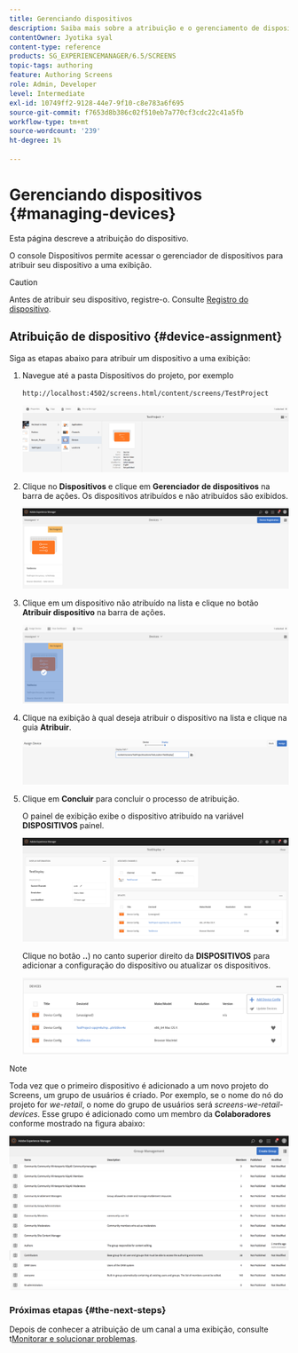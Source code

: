 ```yaml
---
title: Gerenciando dispositivos
description: Saiba mais sobre a atribuição e o gerenciamento de dispositivos no AEM Screens.
contentOwner: Jyotika syal
content-type: reference
products: SG_EXPERIENCEMANAGER/6.5/SCREENS
topic-tags: authoring
feature: Authoring Screens
role: Admin, Developer
level: Intermediate
exl-id: 10749ff2-9128-44e7-9f10-c8e783a6f695
source-git-commit: f7653d8b386c02f510eb7a770cf3cdc22c41a5fb
workflow-type: tm+mt
source-wordcount: '239'
ht-degree: 1%

---
```


# Gerenciando dispositivos {#managing-devices}

Esta página descreve a atribuição do dispositivo.

O console Dispositivos permite acessar o gerenciador de dispositivos para atribuir seu dispositivo a uma exibição.

>[!CAUTION]
>
>Antes de atribuir seu dispositivo, registre-o. Consulte [Registro do dispositivo](device-registration.md).

## Atribuição de dispositivo {#device-assignment}

Siga as etapas abaixo para atribuir um dispositivo a uma exibição:

1. Navegue até a pasta Dispositivos do projeto, por exemplo

   `http://localhost:4502/screens.html/content/screens/TestProject`

   ![chlimage_1-32](assets/chlimage_1-32.png)

1. Clique no **Dispositivos** e clique em **Gerenciador de dispositivos** na barra de ações. Os dispositivos atribuídos e não atribuídos são exibidos.

   ![chlimage_1-33](assets/chlimage_1-33.png)

1. Clique em um dispositivo não atribuído na lista e clique no botão **Atribuir dispositivo** na barra de ações.

   ![chlimage_1-34](assets/chlimage_1-34.png)

1. Clique na exibição à qual deseja atribuir o dispositivo na lista e clique na guia **Atribuir**.

   ![chlimage_1-35](assets/chlimage_1-35.png)

1. Clique em **Concluir** para concluir o processo de atribuição.


   O painel de exibição exibe o dispositivo atribuído na variável **DISPOSITIVOS** painel.

   ![chlimage_1-37](assets/chlimage_1-37.png)

   Clique no botão **..**) no canto superior direito da **DISPOSITIVOS** para adicionar a configuração do dispositivo ou atualizar os dispositivos.

   ![chlimage_1-38](assets/chlimage_1-38.png)

>[!NOTE]
>
>Toda vez que o primeiro dispositivo é adicionado a um novo projeto do Screens, um grupo de usuários é criado.
>Por exemplo, se o nome do nó do projeto for *we-retail*, o nome do grupo de usuários será *screens-we-retail-devices*.
>Esse grupo é adicionado como um membro da **Colaboradores** conforme mostrado na figura abaixo:

![chlimage_1-39](assets/chlimage_1-39.png)

### Próximas etapas {#the-next-steps}

Depois de conhecer a atribuição de um canal a uma exibição, consulte t[Monitorar e solucionar problemas](monitoring-screens.md).

